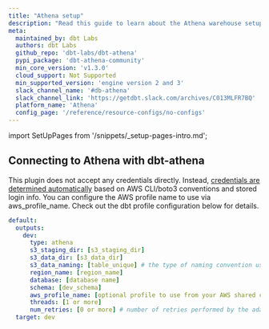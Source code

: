 ```yaml
---
title: "Athena setup"
description: "Read this guide to learn about the Athena warehouse setup in dbt."
meta:
  maintained_by: dbt Labs
  authors: dbt Labs
  github_repo: 'dbt-labs/dbt-athena'
  pypi_package: 'dbt-athena-community'
  min_core_version: 'v1.3.0'
  cloud_support: Not Supported
  min_supported_version: 'engine version 2 and 3'
  slack_channel_name: '#db-athena'
  slack_channel_link: 'https://getdbt.slack.com/archives/C013MLFR7BQ'
  platform_name: 'Athena'
  config_page: '/reference/resource-configs/no-configs'
---
```


<!--The following code uses a component and the built-in docusaurus markdown partials file, which contains reusable content assigned in the meta frontmatter. For this page, the partial file is _setup-pages-intro.md. You have to include the 'import' code and then assign the component as needed.  -->

import SetUpPages from '/snippets/_setup-pages-intro.md';

<SetUpPages meta={frontMatter.meta} />

## Connecting to Athena with dbt-athena

This plugin does not accept any credentials directly. Instead, [credentials are determined automatically](https://boto3.amazonaws.com/v1/documentation/api/latest/guide/credentials.html) based on AWS CLI/boto3 conventions and stored login info. You can configure the AWS profile name to use via aws_profile_name. Check out the dbt profile configuration below for details.

<File name='~/.dbt/profiles.yml'>

```yaml
default:
  outputs:
    dev:
      type: athena
      s3_staging_dir: [s3_staging_dir]
      s3_data_dir: [s3_data_dir]
      s3_data_naming: [table_unique] # the type of naming convention used when writing to S3
      region_name: [region_name]
      database: [database name]
      schema: [dev_schema]
      aws_profile_name: [optional profile to use from your AWS shared credentials file.]
      threads: [1 or more]
      num_retries: [0 or more] # number of retries performed by the adapter. Defaults to 5
  target: dev
```

</File>
